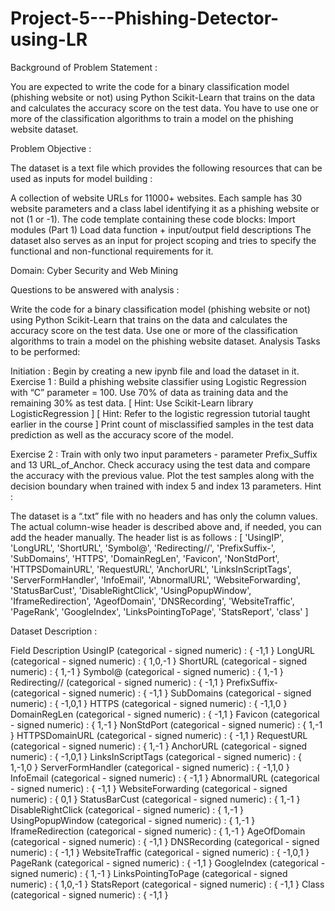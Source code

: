 # Project-5---Phishing-Detector-using-LR

Background of Problem Statement :

You are expected to write the code for a binary classification model (phishing website or not) using Python Scikit-Learn that trains on the data and calculates the accuracy score on the test data. You have to use one or more of the classification algorithms to train a model on the phishing website dataset.

Problem Objective :

The dataset is a text file which provides the following resources that can be used as inputs for model building :

 A collection of website URLs for 11000+ websites. Each sample has 30 website parameters and a class label identifying it as a phishing website or not (1 or -1).
The code template containing these code blocks:
Import modules (Part 1)
Load data function + input/output field descriptions
The dataset also serves as an input for project scoping and tries to specify the functional and non-functional requirements for it.

Domain: Cyber Security and Web Mining

Questions to be answered with analysis :

Write the code for a binary classification model (phishing website or not) using Python Scikit-Learn that trains on the data and calculates the accuracy score on the test data.
Use one or more of the classification algorithms to train a model on the phishing website dataset.
Analysis Tasks to be performed:

Initiation :
Begin by creating a new ipynb file and load the dataset in it.
Exercise 1 :
Build a phishing website classifier using Logistic Regression with “C” parameter = 100. 
Use 70% of data as training data and the remaining 30% as test data.                                                                                                                                                                          [ Hint: Use Scikit-Learn library LogisticRegression ]                                                                                                                                                                                                    [ Hint: Refer to the logistic regression tutorial taught earlier in the course ]
Print count of misclassified samples in the test data prediction as well as the accuracy score of the model. 
 

Exercise 2 :
Train with only two input parameters - parameter Prefix_Suffix and 13 URL_of_Anchor.
Check accuracy using the test data and compare the accuracy with the previous value.
Plot the test samples along with the decision boundary when trained with index 5 and index 13 parameters.
Hint :

The dataset is a “.txt” file with no headers and has only the column values.
The actual column-wise header is described above and, if needed, you can add the header manually.
The header list is as follows :
[ 'UsingIP', 'LongURL', 'ShortURL', 'Symbol@', 'Redirecting//',
           'PrefixSuffix-', 'SubDomains', 'HTTPS', 'DomainRegLen', 'Favicon',
           'NonStdPort', 'HTTPSDomainURL', 'RequestURL', 'AnchorURL',
           'LinksInScriptTags', 'ServerFormHandler', 'InfoEmail', 'AbnormalURL',
           'WebsiteForwarding', 'StatusBarCust', 'DisableRightClick',
           'UsingPopupWindow', 'IframeRedirection', 'AgeofDomain',
           'DNSRecording', 'WebsiteTraffic', 'PageRank', 'GoogleIndex',
           'LinksPointingToPage', 'StatsReport', 'class' ]

Dataset Description :

Field	Description
UsingIP	(categorical - signed numeric) : { -1,1 }
LongURL	(categorical - signed numeric) : { 1,0,-1 }
ShortURL	(categorical - signed numeric) : { 1,-1 }
Symbol@	(categorical - signed numeric) : { 1,-1 }
Redirecting//	(categorical - signed numeric) : { -1,1 }
PrefixSuffix-	(categorical - signed numeric) : { -1,1 }
SubDomains	(categorical - signed numeric) : { -1,0,1 }
HTTPS	(categorical - signed numeric) : { -1,1,0 }
DomainRegLen	(categorical - signed numeric) : { -1,1 }
Favicon	(categorical - signed numeric) : { 1,-1 }
NonStdPort	(categorical - signed numeric) : { 1,-1 }
HTTPSDomainURL	(categorical - signed numeric) : { -1,1 }
RequestURL	(categorical - signed numeric) : { 1,-1 }
AnchorURL	(categorical - signed numeric) : { -1,0,1 }
LinksInScriptTags	(categorical - signed numeric) : { 1,-1,0 }
ServerFormHandler	(categorical - signed numeric) : { -1,1,0 }
InfoEmail	(categorical - signed numeric) : { -1,1 }
AbnormalURL	(categorical - signed numeric) : { -1,1 }
WebsiteForwarding	(categorical - signed numeric) : { 0,1 }
StatusBarCust	(categorical - signed numeric) : { 1,-1 }
DisableRightClick	(categorical - signed numeric) : { 1,-1 }
UsingPopupWindow	(categorical - signed numeric) : { 1,-1 }
IframeRedirection	(categorical - signed numeric) : { 1,-1 }
AgeOfDomain	(categorical - signed numeric) : { -1,1 }
DNSRecording	(categorical - signed numeric) : { -1,1 }
WebsiteTraffic	(categorical - signed numeric) : { -1,0,1 }
PageRank	(categorical - signed numeric) : { -1,1 }
GoogleIndex	(categorical - signed numeric) : { 1,-1 }
LinksPointingToPage	(categorical - signed numeric) : { 1,0,-1 }
StatsReport	(categorical - signed numeric) : { -1,1 }
Class	(categorical - signed numeric) : { -1,1 }
